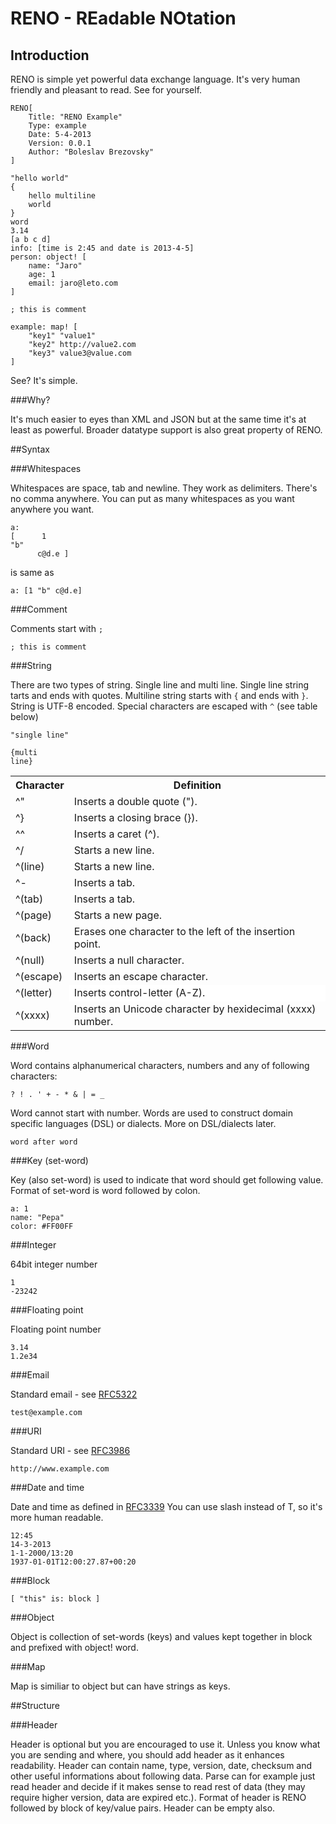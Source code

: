 # RENO - REadable NOtation

## Introduction

RENO is simple yet powerful data exchange language. It's very human friendly and pleasant to read. See for yourself.

    RENO[
        Title: "RENO Example"
        Type: example
        Date: 5-4-2013
        Version: 0.0.1
        Author: "Boleslav Brezovsky"
    ]
    
    "hello world"
    {
        hello multiline
        world
    }
    word
    3.14
    [a b c d]
    info: [time is 2:45 and date is 2013-4-5]
    person: object! [
        name: "Jaro"
        age: 1
        email: jaro@leto.com
    ]

    ; this is comment

    example: map! [
        "key1" "value1"
        "key2" http://value2.com
        "key3" value3@value.com
    ]

See? It's simple.

###Why?

It's much easier to eyes than XML and JSON but at the same time it's at least as powerful. Broader datatype support is also great property of RENO. 

##Syntax

###Whitespaces

Whitespaces are space, tab and newline. They work as delimiters. There's no comma anywhere. You can put as many whitespaces as you want anywhere you want.

    a:
    [      1
    "b"
          c@d.e ]

is same as

    a: [1 "b" c@d.e]

###Comment  

Comments start with `;`

    ; this is comment

###String

There are two types of string. Single line and multi line. Single line string tarts and ends with quotes. Multiline string starts with `{` and ends with `}`. String is UTF-8 encoded. Special characters are escaped with `^` (see table below)

    "single line"

    {multi
    line}


<table>
<tr><th>Character</th>
<th>Definition</th>
<tr>
<td>
^"
</td><td>
Inserts a double quote (").
</td>
<tr>
<td>
^}
</td><td>
Inserts a closing brace (}).
</td>
<tr>
<td>
^^
</td><td>
Inserts a  caret (^).
</td>
<tr>
<td>
^/
</td><td>
Starts a new line.
</td>
<tr>
<td>
^(line)
</td><td>
Starts a new line.
</td>
<tr>
<td>
^-
</td><td>
Inserts a tab.
</td>
<tr>
<td>
^(tab)
</td><td>
Inserts a tab.
</td>
<tr>
<td>
^(page)
</td><td>
Starts a new page.
</td>
<tr>
<td>
^(back)
</td><td>
Erases one character to the left of the insertion point.
</td>
<tr>
<td>
^(null)
</td><td>
Inserts a null character.
</td>
<tr>
<td>
^(escape)
</td><td>
Inserts an escape character.
</td>
<tr>
<td>
^(letter)
</td><td valign="top" bgcolor="white">
Inserts control-letter (A-Z).
</td>
<tr>
<td>
^(xxxx)
</td><td>
Inserts an Unicode character by hexidecimal (xxxx) number.
</td></tr></table>



###Word

Word contains alphanumerical characters, numbers and any of following characters:

    ? ! . ' + - * & | = _

Word cannot start with number. Words are used to construct domain specific languages (DSL) or dialects. More on DSL/dialects later.

    word after word

###Key (set-word)

Key (also set-word) is used to indicate that word should get following value. Format of set-word is word followed by colon.

    a: 1
    name: "Pepa"
    color: #FF00FF

###Integer

64bit integer number

    1
    -23242

###Floating point

Floating point number

    3.14
    1.2e34

###Email

Standard email - see [RFC5322](http://tools.ietf.org/html/rfc5322#section-3.4.1)

    test@example.com


###URI

Standard URI - see [RFC3986](http://tools.ietf.org/html/rfc3986)
    
    http://www.example.com


###Date and time

Date and time as defined in [RFC3339](http://www.ietf.org/rfc/rfc3339.txt)
You can use slash instead of T, so it's more human readable.

    12:45
    14-3-2013
    1-1-2000/13:20
    1937-01-01T12:00:27.87+00:20

###Block

    [ "this" is: block ]

###Object

Object is collection of set-words (keys) and values kept together in block and prefixed with object! word.

###Map

Map is similiar to object but can have strings as keys. 

##Structure

###Header

Header is optional but you are encouraged to use it. Unless you know what you are sending and where, you should add header as it enhances readability. Header can contain name, type, version, date, checksum and other useful informations about following data. Parse can for example just read header and decide if it makes sense to read rest of data (they may require higher version, data are expired etc.). Format of header is RENO followed by block of key/value pairs. Header can be empty also.


